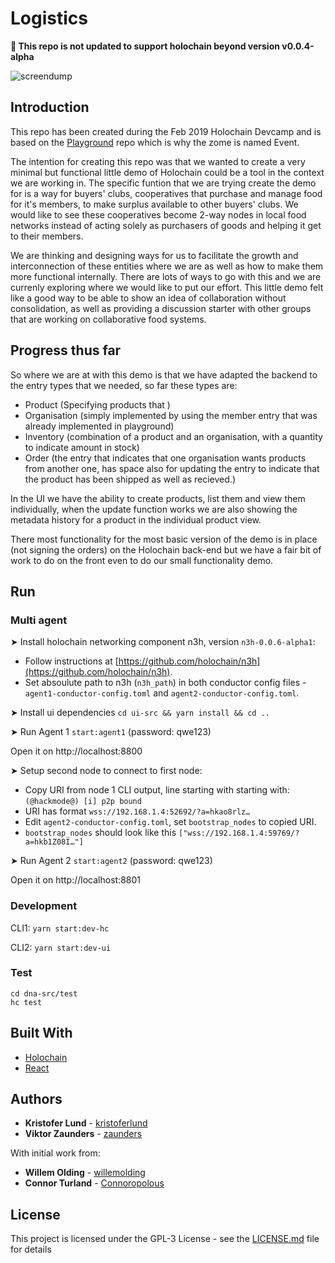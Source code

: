 # Logistics

**🤖 This repo is not updated to support holochain beyond version v0.0.4-alpha**

![screendump](https://user-images.githubusercontent.com/9698363/54288144-3d313200-45a7-11e9-84e2-71e6cee007ef.png)

## Introduction

This repo has been created during the Feb 2019 Holochain Devcamp and is based on the [Playground](https://github.com/holochain/dev-camp-playground) repo which is why the zome is named Event.

The intention for creating this repo was that we wanted to create a very minimal but functional little demo of Holochain could be a tool in the context we are working in. The specific funtion that we are trying create the demo for is a way for buyers' clubs, cooperatives that purchase and manage food for it's members, to make surplus available to other buyers' clubs. We would like to see these cooperatives become 2-way nodes in local food networks instead of acting solely as purchasers of goods and helping it get to their members.

We are thinking and designing ways for us to facilitate the growth and interconnection of these entities where we are as well as how to make them more functional internally. There are lots of ways to go with this and we are currenly exploring where we would like to put our effort. This little demo felt like a good way to be able to show an idea of collaboration without consolidation, as well as providing a discussion starter with other groups that are working on collaborative food systems.

## Progress thus far

So where we are at with this demo is that we have adapted the backend to the entry types that we needed, so far these types are:

- Product (Specifying products that )
- Organisation (simply implemented by using the member entry that was already implemented in playground)
- Inventory (combination of a product and an organisation, with a quantity to indicate amount in stock)
- Order (the entry that indicates that one organisation wants products from another one, has space also for updating the entry to indicate that the product has been shipped as well as recieved.)

In the UI we have the ability to create products, list them and view them individually, when the update function works we are also showing the metadata history for a product in the individual product view.

There most functionality for the most basic version of the demo is in place (not signing the orders) on the Holochain back-end but we have a fair bit of work to do on the front even to do our small functionality demo.

## Run

### Multi agent

➤ Install holochain networking component n3h, version `n3h-0.0.6-alpha1`:

- Follow instructions at [https://github.com/holochain/n3h](https://github.com/holochain/n3h).
- Set absoulute path to n3h (`n3h_path`) in both conductor config files - `agent1-conductor-config.toml` and `agent2-conductor-config.toml`.

➤ Install ui dependencies `cd ui-src && yarn install && cd ..`

➤ Run Agent 1 `start:agent1` (password: qwe123)

Open it on http://localhost:8800

➤ Setup second node to connect to first node:

- Copy URI from node 1 CLI output, line starting with starting with: `(@hackmode@) [i] p2p bound`
- URI has format `wss://192.168.1.4:52692/?a=hkao8rlz…`
- Edit `agent2-conductor-config.toml`, set `bootstrap_nodes` to copied URI.
- `bootstrap_nodes` should look like this `["wss://192.168.1.4:59769/?a=hkb1Z08I…"]`

➤ Run Agent 2 `start:agent2` (password: qwe123)

Open it on http://localhost:8801

### Development

CLI1: `yarn start:dev-hc`

CLI2: `yarn start:dev-ui`

### Test

```
cd dna-src/test
hc test
```

## Built With

- [Holochain](https://developer.holochain.org/)
- [React](https://reactjs.org/)

## Authors

- **Kristofer Lund** - [kristoferlund](https://github.com/kristoferlund)
- **Viktor Zaunders** - [zaunders](https://github.com/zaunders)

With initial work from:

- **Willem Olding** - [willemolding](https://github.com/willemolding)
- **Connor Turland** - [Connoropolous](https://github.com/Connoropolous)

## License

This project is licensed under the GPL-3 License - see the [LICENSE.md](LICENSE.md) file for details
